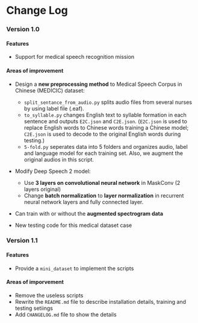 # Change Log
### Version 1.0
#### Features
* Support for medical speech recognition mission
#### Areas of improvement
* Design a **new preprocessing method** to Medical Speech Corpus in Chinese (MEDICIC) dataset:
    
    * `split_sentance_from_audio.py` splits audio files from several nurses by using label file (.eaf).
    * `to_syllable.py` changes English text to syllable formation in each sentence and outputs `E2C.json` and `C2E.json`. (`E2C.json` is used to replace English words to Chinese words training a Chinese model; `C2E.json` is used to decode to the original English words during testing.)
    * `5-fold.py` seperates data into 5 folders and organizes audio, label and language model for each training set. Also, we augment the original audios in this script.


* Modify Deep Speech 2 model:
    
    * Use **3 layers on convolutional neural network** in MaskConv (2 layers original)
    * Change **batch normalization** to **layer normalization** in recurrent neural network layers and fully connected layer.

* Can train with or without the **augmented spectrogram data**
* New testing code for this medical dataset case

### Version 1.1
#### Features
* Provide a `mini_dataset` to implement the scripts
#### Areas of imporvement
* Remove the useless scripts
* Rewrite the `README.md` file to describe installation details, training and testing setiings
* Add `CHANGELOG.md` file to show the details